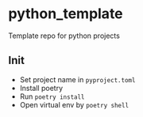 # python_template
Template repo for python projects

## Init
- Set project name in `pyproject.toml`
- Install poetry 
- Run `poetry install`
- Open virtual env by `poetry shell`

